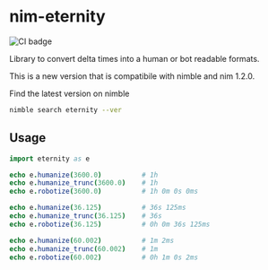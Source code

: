 nim-eternity
============

![CI badge](https://github.com/hiteshjasani/nim-eternity/workflows/CI/badge.svg)

Library to convert delta times into a human or bot readable formats.

This is a new version that is compatibile with nimble and nim 1.2.0.

Find the latest version on nimble

```sh
nimble search eternity --ver
```

## Usage

```nim
import eternity as e

echo e.humanize(3600.0)          # 1h
echo e.humanize_trunc(3600.0)    # 1h
echo e.robotize(3600.0)          # 1h 0m 0s 0ms

echo e.humanize(36.125)          # 36s 125ms
echo e.humanize_trunc(36.125)    # 36s
echo e.robotize(36.125)          # 0h 0m 36s 125ms

echo e.humanize(60.002)          # 1m 2ms
echo e.humanize_trunc(60.002)    # 1m
echo e.robotize(60.002)          # 0h 1m 0s 2ms
```


